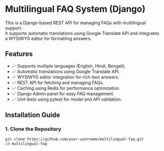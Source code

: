# Multilingual FAQ System (Django)

This is a Django-based REST API for managing FAQs with multilingual support.  
It supports automatic translations using Google Translate API and integrates a WYSIWYG editor for formatting answers.

## Features

- ✅ Supports multiple languages (English, Hindi, Bengali).  
- ✅ Automatic translations using Google Translate API.  
- ✅ WYSIWYG editor integration for rich-text answers.  
- ✅ REST API for fetching and managing FAQs.  
- ✅ Caching using Redis for performance optimization.  
- ✅ Django Admin panel for easy FAQ management.  
- ✅ Unit tests using pytest for model and API validation.

## Installation Guide

### 1. Clone the Repository
```bash
git clone https://github.com/your-username/multilingual-faq.git
cd multilingual-faq
